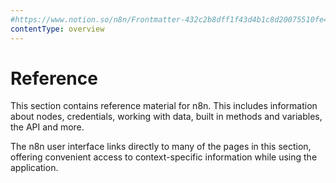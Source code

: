 ```yaml
---
#https://www.notion.so/n8n/Frontmatter-432c2b8dff1f43d4b1c8d20075510fe4
contentType: overview
---
```


# Reference

This section contains reference material for n8n. This includes information about nodes, credentials, working with data, built in methods and variables, the API and more.

The n8n user interface links directly to many of the pages in this section, offering convenient access to context-specific information while using the application.
